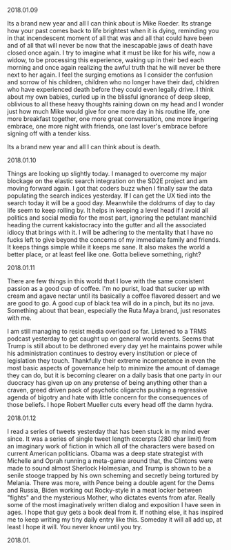 2018.01.09

Its a brand new year and all I can think about is Mike Roeder. Its strange how your past comes back to life brightest when it is dying, reminding you in that incendescent moment of all that was and all that could have been and of all that will never be now that the inescapable jaws of death have closed once again. I try to imagine what it must be like for his wife, now a widow, to be processing this experience, waking up in their bed each morning and once again realizing the awful truth that he will never be there next to her again. I feel the surging emotions as I consider the confusion and sorrow of his children, children who no longer have their dad, children who have experienced death before they could even legally drive. I think about my own babies, curled up in the blissful ignorance of deep sleep, oblivious to all these heavy thoughts raining down on my head and I wonder just how much Mike would give for one more day in his routine life, one more breakfast together, one more great conversation, one more lingering embrace, one more night with friends, one last lover's embrace before signing off with a tender kiss.

Its a brand new year and all I can think about is death.


2018.01.10

Things are looking up slightly today. I managed to overcome my major blockage on the elastic search integration on the SD2E project and am moving forward again. I got that coders buzz when I finally saw the data populating the search indices yesterday. If I can get the UX tied into the search today it will be a good day. Meanwhile the doldrums of day to day life seem to keep rolling by. It helps in keeping a level head if I avoid all politics and social media for the most part, ignoring the petulant manchild heading the current kakistocracy into the gutter and all the associated idiocy that brings with it. I will be adhering to the mentality that I have no fucks left to give beyond the concerns of my immediate family and friends. It keeps things simple while it keeps me sane. It also makes the world a better place, or at least feel like one. Gotta believe something, right?


2018.01.11

There are few things in this world that I love with the same consistent passion as a good cup of coffee. I'm no purist, load that sucker up with cream and agave nectar until its basically a coffee flavored dessert and we are good to go. A good cup of black tea will do in a pinch, but its no java. Something about that bean, especially the Ruta Maya brand, just resonates with me.

I am still managing to resist media overload so far. Listened to a TRMS podcast yesterday to get caught up on general world events. Seems that Trump is still about to be dethroned every day yet he maintains power while his administration continues to destroy every institution or piece of legislation they touch. Thankfully their extreme incompetence in even the most basic aspects of governance help to minimize the amount of damage they can do, but it is becoming clearer on a daily basis that one party in our duocracy has given up on any pretense of being anything other than a craven, greed driven pack of psychotic oligarchs pushing a regressive agenda of bigotry and hate with little concern for the consequences of those beliefs. I hope Robert Mueller cuts every head off the damn hydra.


2018.01.12

I read a series of tweets yesterday that has been stuck in my mind ever since. It was a series of single tweet length excerpts (280 char limit) from an imaginary work of fiction in which all of the characters were based on current American politicians. Obama was a deep state strategist with Michelle and Oprah running a meta-game around that, the Clintons were made to sound almost Sherlock Holmesian, and Trump is shown to be a senile stooge trapped by his own scheming and secretly being tortured by Melania. There was more, with Pence being a double agent for the Dems and Russia, Biden working out Rocky-style in a meat locker between "fights" and the mysterious Mother, who dictates events from afar. Really some of the most imaginatively written dialog and exposition I have seen in ages. I hope that guy gets a book deal from it. If nothing else, it has inspired me to keep writing my tiny daily entry like this. Someday it will all add up, at least I hope it will. You never know until you try.


2018.01.
